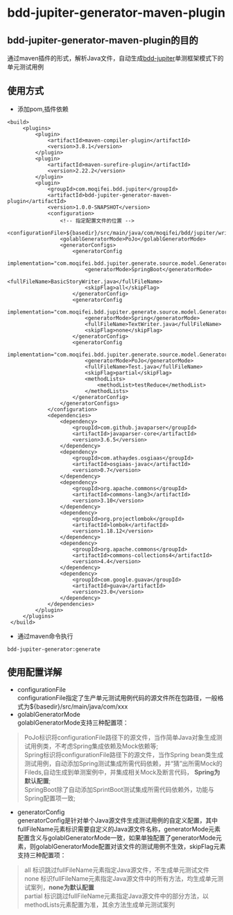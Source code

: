 # bdd-jupiter-generator-maven-plugin
## bdd-jupiter-generator-maven-plugin的目的
   通过maven插件的形式，解析Java文件，自动生成[bdd-jupiter](https://github.com/moqifei/bdd-jupiter)单测框架模式下的单元测试用例
## 使用方式
   * 添加pom,插件依赖
   ```
   <build>
		<plugins>
			<plugin>
				<artifactId>maven-compiler-plugin</artifactId>
				<version>3.8.1</version>
			</plugin>
			<plugin>
				<artifactId>maven-surefire-plugin</artifactId>
				<version>2.22.2</version>
			</plugin>
			<plugin>
				<groupId>com.moqifei.bdd.jupiter</groupId>
				<artifactId>bdd-jupiter-generator-maven-plugin</artifactId>
				<version>1.0.0-SNAPSHOT</version>
				<configuration>
					<!-- 指定配置文件的位置 -->
					<configurationFile>${basedir}/src/main/java/com/moqifei/bdd/jupiter/writer</configurationFile>
					<golablGeneratorMode>PoJo</golablGeneratorMode>
					<generatorConfigs>
						<generatorConfig
							implementation="com.moqifei.bdd.jupiter.generate.source.model.GeneratorConfig">
							<generatorMode>SpringBoot</generatorMode>
							<fullFileName>BasicStoryWriter.java</fullFileName>
							<skipFlag>all</skipFlag>
						</generatorConfig>
						<generatorConfig
							implementation="com.moqifei.bdd.jupiter.generate.source.model.GeneratorConfig">
							<generatorMode>Spring</generatorMode>
							<fullFileName>TextWriter.java</fullFileName>
							<skipFlag>none</skipFlag>
						</generatorConfig>
						<generatorConfig
							implementation="com.moqifei.bdd.jupiter.generate.source.model.GeneratorConfig">
							<generatorMode>PoJo</generatorMode>
							<fullFileName>Test.java</fullFileName>
							<skipFlag>partial</skipFlag>
							<methodLists>
								<methodList>testReduce</methodList>
							</methodLists>
						</generatorConfig>
					</generatorConfigs>
				</configuration>
				<dependencies>
					<dependency>
						<groupId>com.github.javaparser</groupId>
						<artifactId>javaparser-core</artifactId>
						<version>3.6.5</version>
					</dependency>
					<dependency>
						<groupId>com.athaydes.osgiaas</groupId>
						<artifactId>osgiaas-javac</artifactId>
						<version>0.7</version>
					</dependency>
					<dependency>
						<groupId>org.apache.commons</groupId>
						<artifactId>commons-lang3</artifactId>
						<version>3.10</version>
					</dependency>
					<dependency>
						<groupId>org.projectlombok</groupId>
						<artifactId>lombok</artifactId>
						<version>1.18.12</version>
					</dependency>
					<dependency>
						<groupId>org.apache.commons</groupId>
						<artifactId>commons-collections4</artifactId>
						<version>4.4</version>
					</dependency>
					<dependency>
						<groupId>com.google.guava</groupId>
						<artifactId>guava</artifactId>
						<version>23.0</version>
					</dependency>
				</dependencies>
			</plugin>
		</plugins>
	</build>
   ```
   * 通过maven命令执行
   
   `bdd-jupiter-generator:generate`
## 使用配置详解
   * configurationFile  
   configurationFile指定了生产单元测试用例代码的源文件所在包路径，一般格式为${basedir}/src/main/java/com/xxx  
   * golablGeneratorMode  
   golablGeneratorMode支持三种配置项：  
   > PoJo标识将configurationFile路径下的源文件，当作简单Java对象生成测试用例类，不考虑Spring集成依赖及Mock依赖等;      
   > Spring标识将configurationFile路径下的源文件，当作Spring bean类生成测试用例，自动添加Spring测试集成所需代码依赖，并“猜”出所需Mock的Fileds,自动生成到单测案例中，并集成相关Mock及断言代码， **Spring为默认配置**;      
   > SpringBoot除了自动添加SprintBoot测试集成所需代码依赖外，功能与Spring配置项一致;  
   * generatorConfig  
   generatorConfig是针对单个Java源文件生成测试用例的自定义配置，其中fullFileName元素标识需要自定义的Java源文件名称，generatorMode元素配置含义与golablGeneratorMode一致，如果单独配置了generatorMode元素，则golablGeneratorMode配置对该文件的测试用例不生效，skipFlag元素支持三种配置项：  
   > all 标识跳过fullFileName元素指定Java源文件，不生成单元测试文件  
   > none 标识fullFileName元素指定Java源文件中的所有方法，均生成单元测试案列，**none为默认配置**  
   > partial 标识跳过fullFileName元素指定Java源文件中的部分方法，以methodLists元素配置为准，其余方法生成单元测试案列  
